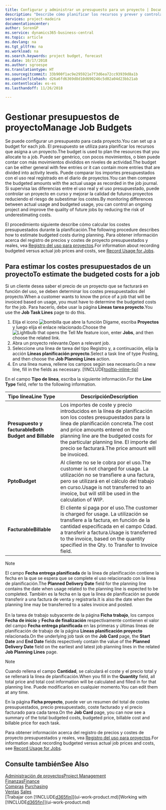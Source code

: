 ```yaml
---
title: Configurar y administrar un presupuesto para un proyecto | Documentos de Microsoft
description: "Describe cómo planificar los recursos y prever y controlar los costes de un proyecto mediante la configuración de un presupuesto para cada proyecto."
services: project-madeira
documentationcenter: 
author: SorenGP
ms.service: dynamics365-business-central
ms.topic: article
ms.devlang: na
ms.tgt_pltfrm: na
ms.workload: na
ms.search.keywords: project budget, forecast
ms.date: 10/17/2018
ms.author: sgroespe
ms.translationtype: HT
ms.sourcegitcommit: 33b900f1ac9e295921e7f3d6ea72cc93939d8a1b
ms.openlocfilehash: d26a6fd6369d8d10d690246c5d02a04d23bb21ab
ms.contentlocale: es-es
ms.lasthandoff: 11/26/2018

---
```

# <a name="manage-job-budgets"></a><span data-ttu-id="c5932-103">Gestionar presupuestos de proyecto</span><span class="sxs-lookup"><span data-stu-id="c5932-103">Manage Job Budgets</span></span>
<span data-ttu-id="c5932-104">Se puede configurar un presupuesto para cada proyecto.</span><span class="sxs-lookup"><span data-stu-id="c5932-104">You can set up a budget for each job.</span></span> <span data-ttu-id="c5932-105">El presupuesto se utiliza para planificar los recursos que asigna a un proyecto.</span><span class="sxs-lookup"><span data-stu-id="c5932-105">The budget is used to plan the resources that you allocate to a job.</span></span> <span data-ttu-id="c5932-106">Puede ser genérico, con pocos movimientos, o bien puede contar con más movimientos divididos en niveles de actividad.</span><span class="sxs-lookup"><span data-stu-id="c5932-106">The budget can be either general with few entries or it can contain more entries that are divided into activity levels.</span></span> <span data-ttu-id="c5932-107">Puede comparar los importes presupuestados con el uso real registrado en el diario de proyectos.</span><span class="sxs-lookup"><span data-stu-id="c5932-107">You can then compare the budgeted amounts with the actual usage as recorded in the job journal.</span></span> <span data-ttu-id="c5932-108">Si supervisa las diferencias entre el uso real y el uso presupuestado, puede controlar un proyecto en curso y mejorar la calidad de futuros proyectos reduciendo el riesgo de subestimar los costes.</span><span class="sxs-lookup"><span data-stu-id="c5932-108">By monitoring differences between actual usage and budgeted usage, you can control an ongoing project and improve the quality of future jobs by reducing the risk of underestimating costs.</span></span>

<span data-ttu-id="c5932-109">El procedimiento siguiente describe cómo calcular los costes presupuestados durante la planificación.</span><span class="sxs-lookup"><span data-stu-id="c5932-109">The following procedure describes how to estimate budgeted costs during planning.</span></span> <span data-ttu-id="c5932-110">Para obtener información acerca del registro de precios y costes de proyecto presupuestados y reales, vea [Registro del uso para proyectos](projects-how-record-job-usage.md).</span><span class="sxs-lookup"><span data-stu-id="c5932-110">For information about recording budgeted versus actual job prices and costs, see [Record Usage for Jobs](projects-how-record-job-usage.md).</span></span>  

## <a name="JobBudgetCosts"></a> <span data-ttu-id="c5932-111">Para estimar los costes presupuestados de un proyecto</span><span class="sxs-lookup"><span data-stu-id="c5932-111">To estimate the budgeted costs for a job</span></span>
<span data-ttu-id="c5932-112">Si un cliente desea saber el precio de un proyecto que se facturará en función del uso, se deben determinar los costes presupuestados del proyecto.</span><span class="sxs-lookup"><span data-stu-id="c5932-112">When a customer wants to know the price of a job that will be invoiced based on usage, you must have to determine the budgeted costs for the job.</span></span> <span data-ttu-id="c5932-113">Para hacerlo, debe usar la página **Líneas tarea proyecto**.</span><span class="sxs-lookup"><span data-stu-id="c5932-113">You use the **Job Task Lines** page to do this.</span></span>

1. <span data-ttu-id="c5932-114">Elija el icono ![bombilla que abre la función Dígame](media/ui-search/search_small.png "Dígame que desea hacer"), escriba **Proyectos** y luego elija el enlace relacionado.</span><span class="sxs-lookup"><span data-stu-id="c5932-114">Choose the ![Lightbulb that opens the Tell Me feature](media/ui-search/search_small.png "Tell me what you want to do") icon, enter **Jobs**, and then choose the related link.</span></span>  
2. <span data-ttu-id="c5932-115">Abra un proyecto relevante.</span><span class="sxs-lookup"><span data-stu-id="c5932-115">Open a relevant job.</span></span>
3. <span data-ttu-id="c5932-116">Seleccione una línea de tarea del tipo Registro y, a continuación, elija la acción **Líneas planificación proyecto**.</span><span class="sxs-lookup"><span data-stu-id="c5932-116">Select a task line of type Posting, and then choose the **Job Planning Lines** action.</span></span>
4. <span data-ttu-id="c5932-117">En una línea nueva, rellene los campos según sea necesario.</span><span class="sxs-lookup"><span data-stu-id="c5932-117">On a new line, fill in the fields as necessary.</span></span> [!INCLUDE[tooltip-inline-tip](includes/tooltip-inline-tip_md.md)]   

<span data-ttu-id="c5932-118">En el campo **Tipo de línea**, escriba la siguiente información.</span><span class="sxs-lookup"><span data-stu-id="c5932-118">For the **Line Type** field, refer to the following information.</span></span>  

| <span data-ttu-id="c5932-119">Tipo línea</span><span class="sxs-lookup"><span data-stu-id="c5932-119">Line Type</span></span> | <span data-ttu-id="c5932-120">Descripción</span><span class="sxs-lookup"><span data-stu-id="c5932-120">Description</span></span> |
| --- | --- |
| <span data-ttu-id="c5932-121">**Presupuesto y facturable**</span><span class="sxs-lookup"><span data-stu-id="c5932-121">**Both Budget and Billable**</span></span> |<span data-ttu-id="c5932-122">Los importes de coste y precio introducidos en la línea de planificación son los costes presupuestados para la línea de planificación concreta.</span><span class="sxs-lookup"><span data-stu-id="c5932-122">The cost and price amounts entered on the planning line are the budgeted costs for the particular planning line.</span></span> <span data-ttu-id="c5932-123">El importe del precio se facturará.</span><span class="sxs-lookup"><span data-stu-id="c5932-123">The price amount will be invoiced.</span></span> |
| <span data-ttu-id="c5932-124">**Ppto**</span><span class="sxs-lookup"><span data-stu-id="c5932-124">**Budget**</span></span> |<span data-ttu-id="c5932-125">Al cliente no se le cobra por el uso.</span><span class="sxs-lookup"><span data-stu-id="c5932-125">The customer is not charged for usage.</span></span> <span data-ttu-id="c5932-126">La utilización no se transfiere a una factura, pero se utilizará en el cálculo del trabajo en curso.</span><span class="sxs-lookup"><span data-stu-id="c5932-126">Usage is not transferred to an invoice, but will still be used in the calculation of WIP.</span></span> |
| <span data-ttu-id="c5932-127">**Facturable**</span><span class="sxs-lookup"><span data-stu-id="c5932-127">**Billable**</span></span> |<span data-ttu-id="c5932-128">El cliente sí paga por el uso.</span><span class="sxs-lookup"><span data-stu-id="c5932-128">The customer is charged for usage.</span></span> <span data-ttu-id="c5932-129">La utilización se transfiere a la factura, en función de la cantidad especificada en el campo Cdad. a transferir a factura.</span><span class="sxs-lookup"><span data-stu-id="c5932-129">Usage is transferred to the invoice, based on the quantity specified in the Qty. to Transfer to Invoice field.</span></span> |

> [!NOTE]  
> <span data-ttu-id="c5932-130">El campo **Fecha entrega planificada** de la línea de planificación contiene la fecha en la que se espera que se complete el uso relacionado con la línea de planificación.</span><span class="sxs-lookup"><span data-stu-id="c5932-130">The **Planned Delivery Date** field for the planning line contains the date when usage related to the planning line is expected to be completed.</span></span> <span data-ttu-id="c5932-131">También es la fecha en la que la línea de planificación se puede transferir a una factura de venta y registrarla.</span><span class="sxs-lookup"><span data-stu-id="c5932-131">It is also the date when the planning line may be transferred to a sales invoice and posted.</span></span> <br /><br /> <span data-ttu-id="c5932-132">En la tarea de trabajo subyacente de la página **Ficha trabajo**, los campos **Fecha de inicio** y **Fecha de finalización** respectivamente contienen el valor del campo **Fecha entrega planificada** en las primeras y últimas líneas de planificación de trabajo de la página **Líneas planificación proyecto** relacionada.</span><span class="sxs-lookup"><span data-stu-id="c5932-132">On the underlying job task on the **Job Card** page, the **Start Date** and **End Date** fields respectively contain the value of the **Planned Delivery Date** field on the earliest and latest job planning lines in the related **Job Planning Lines** page.</span></span>

> [!NOTE]  
>   <span data-ttu-id="c5932-133">Cuando rellena el campo **Cantidad**, se calculará el coste y el precio total y se rellenará la línea de planificación.</span><span class="sxs-lookup"><span data-stu-id="c5932-133">When you fill in the **Quantity** field, all total price and total cost information will be calculated and filled in for that planning line.</span></span> <span data-ttu-id="c5932-134">Puede modificarlos en cualquier momento.</span><span class="sxs-lookup"><span data-stu-id="c5932-134">You can edit them at any time.</span></span>

<span data-ttu-id="c5932-135">En la página **Ficha proyecto**, puede ver un resumen del total de costes presupuestados, precio presupuestado, coste facturado y el precio facturado para cada tarea.</span><span class="sxs-lookup"><span data-stu-id="c5932-135">On the **Job Card** page, you can now see a summary of the total budgeted costs, budgeted price, billable cost and billable price for each task.</span></span>

<span data-ttu-id="c5932-136">Para obtener información acerca del registro de precios y costes de proyecto presupuestados y reales, vea [Registro del uso para proyectos](projects-how-record-job-usage.md).</span><span class="sxs-lookup"><span data-stu-id="c5932-136">For information about recording budgeted versus actual job prices and costs, see [Record Usage for Jobs](projects-how-record-job-usage.md).</span></span>

## <a name="see-also"></a><span data-ttu-id="c5932-137">Consulte también</span><span class="sxs-lookup"><span data-stu-id="c5932-137">See Also</span></span>
[<span data-ttu-id="c5932-138">Administración de proyectos</span><span class="sxs-lookup"><span data-stu-id="c5932-138">Project Management</span></span>](projects-manage-projects.md)  
[<span data-ttu-id="c5932-139">Finanzas</span><span class="sxs-lookup"><span data-stu-id="c5932-139">Finance</span></span>](finance.md)  
<span data-ttu-id="c5932-140">[Compras](purchasing-manage-purchasing.md)       </span><span class="sxs-lookup"><span data-stu-id="c5932-140">[Purchasing](purchasing-manage-purchasing.md)       </span></span>  
<span data-ttu-id="c5932-141">[Ventas](sales-manage-sales.md)    </span><span class="sxs-lookup"><span data-stu-id="c5932-141">[Sales](sales-manage-sales.md)    </span></span>  
<span data-ttu-id="c5932-142">[Trabajar con [!INCLUDE[d365fin](includes/d365fin_md.md)]](ui-work-product.md)</span><span class="sxs-lookup"><span data-stu-id="c5932-142">[Working with [!INCLUDE[d365fin](includes/d365fin_md.md)]](ui-work-product.md)</span></span>  


